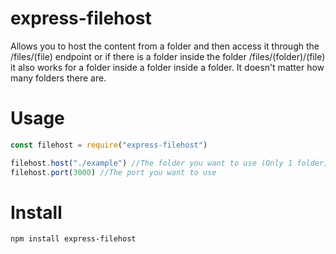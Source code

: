 # express-filehost
Allows you to host the content from a folder and then access it through the /files/(file) endpoint or if there is a folder inside the folder /files/(folder)/(file) it also works for a folder inside a folder inside a folder. It doesn't matter how many folders there are.

# Usage
```javascript
const filehost = require("express-filehost")

filehost.host("./example") //The folder you want to use (Only 1 folder)
filehost.port(3000) //The port you want to use
```

# Install
```
npm install express-filehost
```
